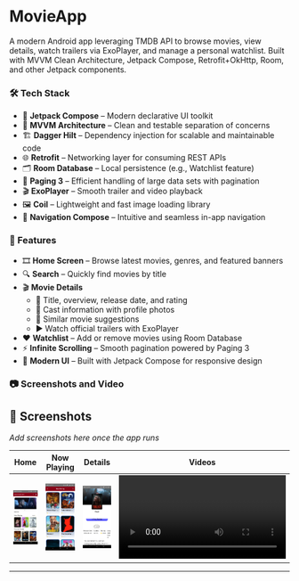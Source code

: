 # MovieApp
A modern Android app leveraging TMDB API to browse movies, view details, watch trailers via ExoPlayer, and manage a personal watchlist. Built with MVVM Clean Architecture, Jetpack Compose, Retrofit+OkHttp, Room, and other Jetpack components.

### 🛠️ Tech Stack

- 🎨 **Jetpack Compose** – Modern declarative UI toolkit  
- 🧩 **MVVM Architecture** – Clean and testable separation of concerns  
- 🏗️ **Dagger Hilt** – Dependency injection for scalable and maintainable code  
- 🌐 **Retrofit** – Networking layer for consuming REST APIs  
- 🗂️ **Room Database** – Local persistence (e.g., Watchlist feature)  
- 📑 **Paging 3** – Efficient handling of large data sets with pagination  
- 🎬 **ExoPlayer** – Smooth trailer and video playback  
- 🖼️ **Coil** – Lightweight and fast image loading library  
- 🧭 **Navigation Compose** – Intuitive and seamless in-app navigation

 
 ### 🚀 Features

- 🎞️ **Home Screen** – Browse latest movies, genres, and featured banners  
- 🔍 **Search** – Quickly find movies by title  
- 🎬 **Movie Details**  
  - 📝 Title, overview, release date, and rating  
  - 👥 Cast information with profile photos  
  - 🎥 Similar movie suggestions  
  - ▶️ Watch official trailers with ExoPlayer  
- ❤️ **Watchlist** – Add or remove movies using Room Database  
- ⚡ **Infinite Scrolling** – Smooth pagination powered by Paging 3  
- 🎨 **Modern UI** – Built with Jetpack Compose for responsive design

###  📷 Screenshots and Video
## 📸 Screenshots

_Add screenshots here once the app runs_

| Home | Now Playing | Details | Videos |
|--------------|-------------|----------------|--------|
| ![List](docs/01_Dashboard.png) | ![Entry](docs/02_now_playing.png) | ![Report](docs/03_details_screen.png) | ![Videos](docs/XRecorder_20250924_02.mp4) |

---

